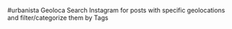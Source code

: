 #urbanista Geoloca
Search Instagram for posts with specific geolocations and filter/categorize them by Tags